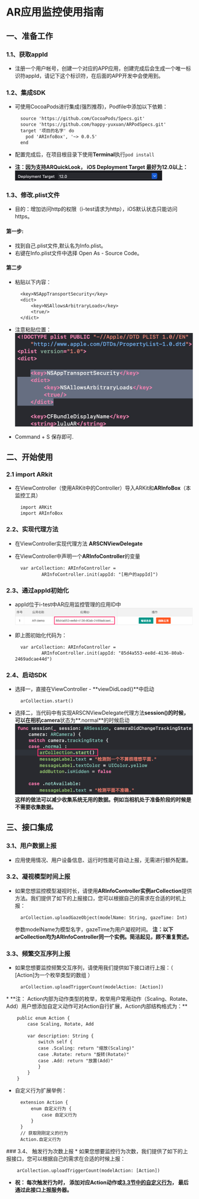 # AR应用监控使用指南
## 一、准备工作
### 1.1、获取appId
* 注册一个用户帐号，创建一个对应的APP应用，创建完成后会生成一个唯一标识符appId，请记下这个标识符，在后面的APP开发中会使用到。

### 1.2、集成SDK
* 可使用CocoaPods进行集成(强烈推荐)，Podfile中添加以下依赖：

        source 'https://github.com/CocoaPods/Specs.git'
        source 'https://github.com/happy-yuxuan/ARPodSpecs.git'
        target '项目的名字' do
          pod 'ARInfoBox', '~> 0.0.5'
        end

* 配置完成后，在项目根目录下使用**Terminal**执行`pod install`
* **注：因为支持ARQuickLook， iOS Deployment Target 最好为12.0以上：**![](media/15572959501977/15573237146283.jpg)

### 1.3、修改.plist文件
* 目的：增加访问http的权限（i-test请求为http），iOS默认状态只能访问https。

#### 第一步:
* 找到自己.plist文件,默认名为Info.plist。
* 右键在Info.plist文件中选择 Open As - Source Code。

#### 第二步
* 粘贴以下内容：
        
        <key>NSAppTransportSecurity</key>
    	<dict>
    		<key>NSAllowsArbitraryLoads</key>
    		<true/>
    	</dict>

* 注意粘贴位置： 
        ![-w566](media/15572959501977/15574583982112.jpg)

* Command + S 保存即可.

## 二、开始使用
### 2.1 import ARkit
* 在ViewController（使用ARKit中的Controller）导入ARKit和**ARInfoBox**（本监控工具）
        
        import ARKit
        import ARInfoBox

### 2.2、实现代理方法

* 在ViewController实现代理方法 **ARSCNViewDelegate** 
* 在ViewController中声明一个**ARInfoController**的变量

        var arCollection: ARInfoController = 
                ARInfoController.init(appId: "[用户的appId]")

### 2.3、通过appId初始化
* appId位于i-test中AR应用监控管理的应用ID中![EE2C192F-10FB-46BD-A265-03AA0DEAEBB6](media/15572959501977/EE2C192F-10FB-46BD-A265-03AA0DEAEBB6.png)
* 即上图初始化代码为：
        
        var arCollection: ARInfoController = 
                ARInfoController.init(appId: "85d4a553-ee8d-4136-80ab-2469adcae44d")

### 2.4、启动SDK
* 选择一，直接在ViewController - **viewDidLoad()**中启动

        arCollection.start()
        
* 选择二，当代码中有实现ARSCNViewDelegate代理方法**session()**的时候，可以在相机**camera**状态为**.normal**的时候启动![97B2F826-A189-4C7A-8E38-21FA235A22F8](media/15572959501977/97B2F826-A189-4C7A-8E38-21FA235A22F8.png)**这样的做法可以减少收集系统无用的数据。例如当相机处于准备阶段的时候是不需要收集数据。**

## 三、接口集成
### 3.1、用户数据上报
* 应用使用情况、用户设备信息、运行时性能可自动上报，无需进行额外配置。

### 3.2、凝视模型时间上报
* 如果您想监控模型凝视时长，请使用**ARInfoController实例arCollection**提供方法。我们提供了如下的上报接口，您可以根据自己的需求在合适的时机上报：

        arCollection.uploadGazeObject(modelName: String, gazeTime: Int)
        
  参数modelName为模型名字，gazeTime为用户凝视时间。
  **注：以下arCollection均为ARInfoController同一个实例。简洁起见，顾不重复赘述。**

### 3.3、频繁交互序列上报
* 如果您想要监控频繁交互序列，请使用我们提供如下接口进行上报：（ [Action]为一个枚举类型的数组 ）

        arCollection.uploadTriggerCount(modelAction: [Action])
        
<span id="3.3">
* **注： Action内部为动作类型的枚举，枚举用户常用动作（Scaling、Rotate、Add）用户想添加自定义动作可对Action自行扩展，Action内部结构格式为：**

        public enum Action {
            case Scaling, Rotate, Add
        
            var description: String {
                switch self {
                case .Scaling: return "缩放(Scaling)"
                case .Rotate: return "旋转(Rotate)"
                case .Add: return "放置(Add)"
                }
            }
        }

* 自定义行为扩展举例：

        extension Action {
            enum 自定义行为 {
                case 自定义行为
            }
        }
        // 获取刚刚定义的行为
        Action.自定义行为
</span>
### 3.4、 触发行为次数上报
* 如果您想要监控行为次数，我们提供了如下的上报接口，您可以根据自己的需求在合适的时候上报：

        arCollection.uploadTriggerCount(modelAction: [Action])
        
* **祝： 每次触发行为时， 添加对应Action动作或[3.3节中的自定义行为](#3.3)， 最后通过此接口上报服务器。**
